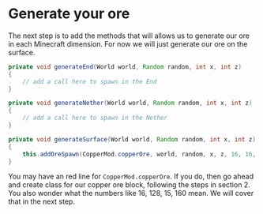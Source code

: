 # Generate your ore

The next step is to add the methods that will allows us to generate our ore in each Minecraft dimension. For now we will just generate our ore on the surface.

```java
private void generateEnd(World world, Random random, int x, int z)
{
    // add a call here to spawn in the End
}

private void generateNether(World world, Random random, int x, int z)
{
    // add a call here to spawn in the Nether
}

private void generateSurface(World world, Random random, int x, int z)
{
    this.addOreSpawn(CopperMod.copperOre, world, random, x, z, 16, 16, 16, 128, 15, 160);
}
```

You may have an red line for `CopperMod.copperOre`. If you do, then go ahead and create class for our copper ore block, following the steps in section 2. You also wonder what the numbers like 16, 128, 15, 160 mean. We will cover that in the next step.